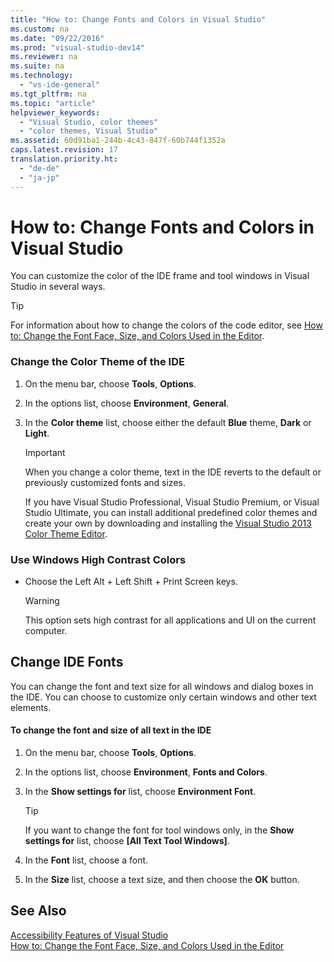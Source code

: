 ```yaml
---
title: "How to: Change Fonts and Colors in Visual Studio"
ms.custom: na
ms.date: "09/22/2016"
ms.prod: "visual-studio-dev14"
ms.reviewer: na
ms.suite: na
ms.technology: 
  - "vs-ide-general"
ms.tgt_pltfrm: na
ms.topic: "article"
helpviewer_keywords: 
  - "Visual Studio, color themes"
  - "color themes, Visual Studio"
ms.assetid: 60d91ba1-244b-4c43-847f-60b744f1352a
caps.latest.revision: 17
translation.priority.ht: 
  - "de-de"
  - "ja-jp"
---
```

# How to: Change Fonts and Colors in Visual Studio
You can customize the color of the IDE frame and tool windows in Visual Studio in several ways.  
  
> [!TIP]
>  For information about how to change the colors of the code editor, see [How to: Change the Font Face, Size, and Colors Used in the Editor](../vs140/how-to--change-fonts-and-colors-in-the-editor.md).  
  
### Change the Color Theme of the IDE  
  
1.  On the menu bar, choose **Tools**, **Options**.  
  
2.  In the options list, choose **Environment**, **General**.  
  
3.  In the **Color theme** list, choose either the default **Blue** theme, **Dark** or **Light**.  
  
    > [!IMPORTANT]
    >  When you change a color theme, text in the IDE reverts to the default or previously customized fonts and sizes.  
    >   
    >  If you have Visual Studio Professional, Visual Studio Premium, or Visual Studio Ultimate, you can install additional predefined color themes and create your own by downloading and installing the [Visual Studio 2013 Color Theme Editor](http://visualstudiogallery.msdn.microsoft.com/9e08e5d3-6eb4-4e73-a045-6ea2a5cbdabe).  
  
### Use Windows High Contrast Colors  
  
-   Choose the Left Alt + Left Shift + Print Screen keys.  
  
    > [!WARNING]
    >  This option sets high contrast for all applications and UI on the current computer.  
  
## Change IDE Fonts  
 You can change the font and text size for all windows and dialog boxes in the IDE. You can choose to customize only certain windows and other text elements.  
  
#### To change the font and size of all text in the IDE  
  
1.  On the menu bar, choose **Tools**, **Options**.  
  
2.  In the options list, choose **Environment**, **Fonts and Colors**.  
  
3.  In the **Show settings for** list, choose **Environment Font**.  
  
    > [!TIP]
    >  If you want to change the font for tool windows only, in the **Show settings for** list, choose **[All Text Tool Windows]**.  
  
4.  In the **Font** list, choose a font.  
  
5.  In the **Size** list, choose a text size, and then choose the **OK** button.  
  
## See Also  
 [Accessibility Features of Visual Studio](../vs140/accessibility-features-of-visual-studio.md)   
 [How to: Change the Font Face, Size, and Colors Used in the Editor](../vs140/how-to--change-fonts-and-colors-in-the-editor.md)
